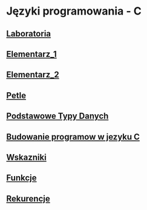 # Języki programowania - C 


## [Laboratoria](https://github.com/robss9419/lenovo/tree/master/Laboratoria)

## [Elementarz_1](https://github.com/robss9419/lenovo/tree/master/elementarz)

## [Elementarz_2](https://github.com/robss9419/lenovo/tree/master/elementarz_2)

## [Petle](https://github.com/robss9419/lenovo/tree/master/petle)

## [Podstawowe Typy Danych](https://github.com/robss9419/lenovo/tree/master/podstawowetd)

## [Budowanie programow w jezyku C](https://github.com/robss9419/lenovo/tree/master/programyc)

## [Wskazniki](https://github.com/robss9419/lenovo/tree/master/wskazniki)

## [Funkcje](https://github.com/robss9419/lenovo/tree/master/funkcje)

## [Rekurencje](https://github.com/robss9419/lenovo/tree/master/Rekurencje)
